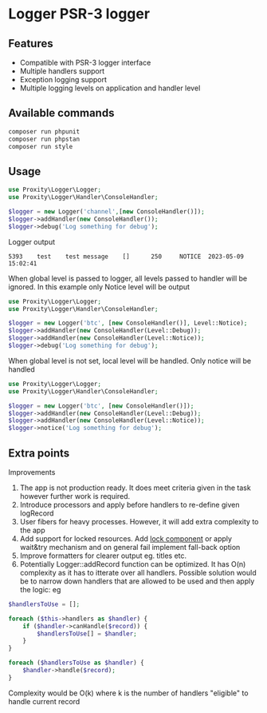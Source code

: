 Logger  PSR-3 logger
=====================


Features
--------

* Compatible with PSR-3 logger interface
* Multiple handlers support
* Exception logging support
* Multiple logging levels on application and handler level


Available commands
-----


```php
composer run phpunit
composer run phpstan
composer run style
```


Usage
-----

```php
use Proxity\Logger\Logger;
use Proxity\Logger\Handler\ConsoleHandler;

$logger = new Logger('channel',[new ConsoleHandler()]);
$logger->addHandler(new ConsoleHandler());
$logger->debug('Log something for debug');
```

Logger output
```
5393    test    test message    []      250     NOTICE  2023-05-09 15:02:41
```

When global level is passed to logger, all levels passed to handler will be ignored. In this example only Notice level will be output
```php
use Proxity\Logger\Logger;
use Proxity\Logger\Handler\ConsoleHandler;

$logger = new Logger('btc', [new ConsoleHandler()], Level::Notice);
$logger->addHandler(new ConsoleHandler(Level::Debug));
$logger->addHandler(new ConsoleHandler(Level::Notice));
$logger->debug('Log something for debug');
```

When global level is not set, local level will be handled. Only notice will be handled
```php
use Proxity\Logger\Logger;
use Proxity\Logger\Handler\ConsoleHandler;

$logger = new Logger('btc', [new ConsoleHandler()]);
$logger->addHandler(new ConsoleHandler(Level::Debug));
$logger->addHandler(new ConsoleHandler(Level::Notice));
$logger->notice('Log something for debug');
```

Extra points
-----

Improvements

1. The app is not production ready. It does meet criteria given in the task however further work is required. 
2. Introduce processors and apply before handlers to re-define given logRecord 
2. User fibers for heavy processes. However, it will add extra complexity to the app 
3. Add support for locked resources. Add [lock component](https://symfony.com/doc/current/components/lock.html)  or apply wait&try mechanism and on general fail implement fall-back option
4. Improve formatters for clearer output eg. titles etc.
5. Potentially Logger::addRecord function can be optimized. It has O(n) complexity as it has to itterate over all handlers. Possible solution would be to narrow down handlers that are allowed to be used and then apply the logic: eg 

```php
$handlersToUse = [];

foreach ($this->handlers as $handler) {
    if ($handler->canHandle($record)) {
        $handlersToUse[] = $handler;
    }
}

foreach ($handlersToUse as $handler) {
    $handler->handle($record);
}
```
Complexity would be O(k) where k is the number of handlers "eligible" to handle current record
